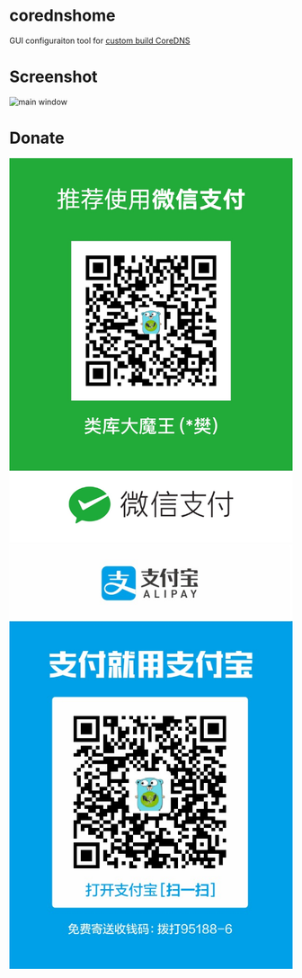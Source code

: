 # corednshome
GUI configuraiton tool for [custom build CoreDNS](https://github.com/missdeer/coredns_custom_build/)

# Screenshot

![main window](https://raw.githubusercontent.com/missdeer/corednshome/master/screenshots/mainwindow.png)

# Donate

![微信扫一扫](https://raw.githubusercontent.com/missdeer/coredns_custom_build/master/wepay.jpg)  ![支付宝扫一扫](https://raw.githubusercontent.com/missdeer/coredns_custom_build/master/alipay.jpg)

